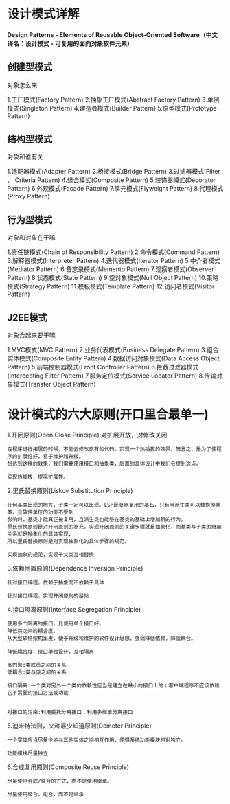 # 设计模式详解

#### Design Patterns - Elements of Reusable Object-Oriented Software（中文译名：设计模式 - 可复用的面向对象软件元素）

## 创建型模式
对象怎么来

1.工厂模式(Factory Pattern)
2.抽象工厂模式(Abstract Factory Pattern)
3.单例模式(Singleton Pattern)
4.建造者模式(Builder Pattern)
5.原型模式(Prototype Pattern)


## 结构型模式
对象和谁有关

1.适配器模式(Adapter Pattern)
2.桥接模式(Bridge Pattern)
3.过滤器模式(Filter 、 Criteria Pattern)
4.组合模式(Composite Pattern)
5.装饰器模式(Decorator Pattern)
6.外观模式(Facade Pattern)
7.享元模式(Flyweight Pattern)
8.代理模式(Proxy Pattern)


## 行为型模式
对象和对象在干嘛

1.责任链模式(Chain of Responsibility Pattern)
2.命令模式(Command Pattern)
3.解释器模式(Interpreter Pattern)
4.迭代器模式(Iterator Pattern)
5.中介者模式(Mediator Pattern)
6.备忘录模式(Memento Pattern)
7.观察者模式(Observer Pattern)
8.状态模式(State Pattern)
9.空对象模式(Null Object Pattern)
10.策略模式(Strategy Pattern)
11.模板模式(Template Pattern)
12.访问者模式(Visitor Pattern)

## J2EE模式
对象合起来要干嘛

1.MVC模式(MVC Pattern)
2.业务代表模式(Business Delegate Pattern)
3.组合实体模式(Composite Entity Pattern)
4.数据访问对象模式(Data Access Object Pattern)
5.前端控制器模式(Front Controller Pattern)
6.拦截过滤器模式(Intercepting Filter Pattern)
7.服务定位模式(Service Locator Pattern)
8.传输对象模式(Transfer Object Pattern)



# 设计模式的六大原则(开口里合最单一)
1.开闭原则(Open Close Principle):对扩展开放，对修改关闭
```
在程序进行拓展的时候，不能去修改原有的代码，实现一个热插拔的效果。简言之，是为了使程序的扩展性好，易于维护和升级。
想达到这样的效果，我们需要使用接口和抽象类，后面的具体设计中我们会提到这点。

实现热插拔，提高扩展性。
```
2.里氏替换原则(Liskov Substitution Principle)
```text
任何基类出现的地方，子类一定可以出现。LSP是继承复用的基石，只有当派生类可以替换掉基类，且软件单位的功能不受到
影响时，基类才能真正被复用，且派生类也能够在基类的基础上增加新的行为。
里氏替换原则是对开闭原则的补充。实现开闭原则的关键步骤就是抽象化，而基类与子类的继承关系就是抽象化的具体实现，
所以里氏替换原则是对实现抽象化的具体步骤的规范。

实现抽象的规范，实现子父类互相替换

```
3.依赖倒置原则(Dependence Inversion Principle)
```text
针对接口编程，依赖于抽象而不依赖于具体

针对接口编程，实现开闭原则的基础

```
4.接口隔离原则(Interface Segregation Principle)
```text
使用多个隔离的接口，比使用单个接口好。
降低类之间的耦合度。
从大型软件架构出发，便于升级和维护的软件设计思想，强调降低依赖，降低耦合。

降低耦合度，接口单独设计，互相隔离

高内聚:类成员之间的关系
低耦合:类与类之间的关系

接口隔离:一个类对另外一个类的依赖性应当是建立在最小的接口上的；客户端程序不应该依赖它不需要的接口方法或功能


对接口的污染:利用委托分离接口；利用多继承分离接口
```
5.迪米特法则，又称最少知道原则(Demeter Principle)
```text
一个实体应当尽量少地与其他实体之间相互作用，使得系统功能模块相对独立。

功能模块尽量独立

```
6.合成复用原则(Composite Reuse Principle)
```text
尽量使用合成/聚合的方式，而不是使用继承。

尽量使用聚合，组合，而不是继承

```
